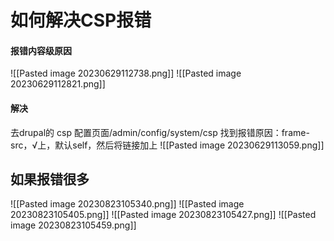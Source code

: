 # 如何解决CSP报错

#### 报错内容级原因
![[Pasted image 20230629112738.png]]
![[Pasted image 20230629112821.png]]
#### 解决
去drupal的 csp 配置页面/admin/config/system/csp
找到报错原因：frame-src，√上，默认self，然后将链接加上
![[Pasted image 20230629113059.png]]

## 如果报错很多

![[Pasted image 20230823105340.png]]
![[Pasted image 20230823105405.png]]
![[Pasted image 20230823105427.png]]
![[Pasted image 20230823105459.png]]

